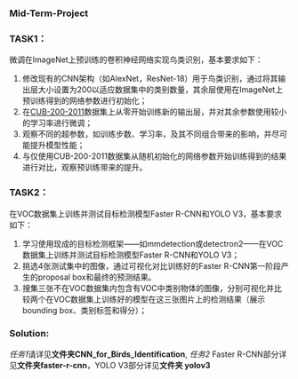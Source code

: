### Mid-Term-Project 
### TASK1： 
微调在ImageNet上预训练的卷积神经网络实现鸟类识别，基本要求如下：
1. 修改现有的CNN架构（如AlexNet，ResNet-18）用于鸟类识别，通过将其输出层大小设置为200以适应数据集中的类别数量，其余层使用在ImageNet上预训练得到的网络参数进行初始化； 
2. 在[CUB-200-2011]( https://data.caltech.edu/records/65de6-vp158)数据集上从零开始训练新的输出层，并对其余参数使用较小的学习率进行微调；
3. 观察不同的超参数，如训练步数、学习率，及其不同组合带来的影响，并尽可能提升模型性能；
4. 与仅使用CUB-200-2011数据集从随机初始化的网络参数开始训练得到的结果进行对比，观察预训练带来的提升。

### TASK2：
在VOC数据集上训练并测试目标检测模型Faster R-CNN和YOLO V3，基本要求如下：
1. 学习使用现成的目标检测框架——如mmdetection或detectron2——在VOC数据集上训练并测试目标检测模型Faster R-CNN和YOLO V3；
2. 挑选4张测试集中的图像，通过可视化对比训练好的Faster R-CNN第一阶段产生的proposal box和最终的预测结果。
3. 搜集三张不在VOC数据集内包含有VOC中类别物体的图像，分别可视化并比较两个在VOC数据集上训练好的模型在这三张图片上的检测结果（展示bounding box、类别标签和得分）；

### Solution:
*任务1*请详见**文件夹CNN_for_Birds_Identification**, *任务2* Faster R-CNN部分详见**文件夹faster-r-cnn**，YOLO V3部分详见**文件夹 yolov3**
